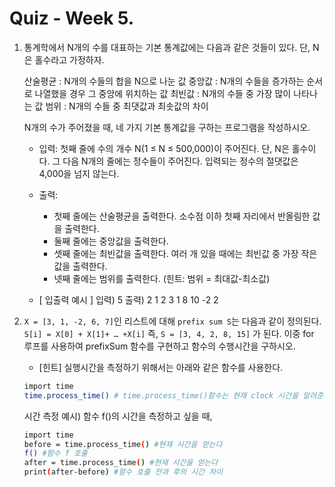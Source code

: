 # Quiz - Week 5.

1. 통계학에서 N개의 수를 대표하는 기본 통계값에는 다음과 같은 것들이 있다. 단, N은 홀수라고 가정하자.
 
    산술평균 : N개의 수들의 합을 N으로 나눈 값
    중앙값 : N개의 수들을 증가하는 순서로 나열했을 경우 그 중앙에 위치하는 값
    최빈값 : N개의 수들 중 가장 많이 나타나는 값
    범위 : N개의 수들 중 최댓값과 최솟값의 차이

    N개의 수가 주어졌을 때, 네 가지 기본 통계값을 구하는 프로그램을 작성하시오.
 
    - 입력: 첫째 줄에 수의 개수 N(1 ≤ N ≤ 500,000)이 주어진다. 단, N은 홀수이다. 그 다음 N개의 줄에는 정수들이 주어진다. 입력되는 정수의 절댓값은 4,000을 넘지 않는다.
 
    - 출력:
        - 첫째 줄에는 산술평균을 출력한다. 소수점 이하 첫째 자리에서 반올림한 값을 출력한다.
        - 둘째 줄에는 중앙값을 출력한다.
        - 셋째 줄에는 최빈값을 출력한다. 여러 개 있을 때에는 최빈값 중 가장 작은 값을 출력한다.
        - 넷째 줄에는 범위를 출력한다. (힌트: 범위 = 최대값-최소값)
 
    - [ 입출력 예시 ]
        입력) 5                 출력) 2
        1                         2
        3                         1
        8                        10
        -2
        2
        
2.  `X = [3, 1, -2, 6, 7]`인 리스트에 대해 `prefix sum S`는 다음과 같이 정의된다.
     `S[i] = X[0] + X[1]+ … +X[i]`
     즉, `S = [3, 4, 2, 8, 15]` 가 된다.
    이중 for 루프를 사용하여 prefixSum 함수를 구현하고 함수의 수행시간을 구하시오.
 
    - [힌트]
    실행시간을 측정하기 위해서는 아래와 같은 함수를 사용한다.
    ```sh
    import time
    time.process_time() # time.process_time()함수는 현재 clock 시간을 알려준다.
    ```
 
    시간 측정 예시)
    함수 f()의 시간을 측정하고 싶을 때,
     ```sh
    import time
    before = time.process_time() #현재 시간을 얻는다
    f() #함수 f 호출
    after = time.process_time() #현재 시간을 얻는다
    print(after-before) #함수 호출 전과 후의 시간 차이
    ```